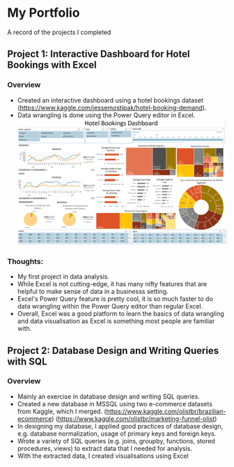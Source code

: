# My Portfolio
A record of the projects I completed

## Project 1: Interactive Dashboard for Hotel Bookings with Excel
### Overview
* Created an interactive dashboard using a hotel bookings dataset (https://www.kaggle.com/jessemostipak/hotel-booking-demand).
* Data wrangling is done using the Power Query editor in Excel.
![](images/Hotel%20Bookings%20Dashboard.png)

### Thoughts:
* My first project in data analysis.
* While Excel is not cutting-edge, it has many nifty features that are helpful to make sense of data in a businesss setting.
* Excel's Power Query feature is pretty cool, it is so much faster to do data wrangling within the Power Query editor than regular Excel. 
* Overall, Excel was a good platform to learn the basics of data wrangling and data visualisation as Excel is something most people are familiar with.

## Project 2: Database Design and Writing Queries with SQL

### Overview
* Mainly an exercise in database design and writing SQL queries.
* Created a new database in MSSQL using two e-commerce datasets from Kaggle, which I merged. (https://www.kaggle.com/olistbr/brazilian-ecommerce) (https://www.kaggle.com/olistbr/marketing-funnel-olist)
* In designing my database, I applied good practices of database design, e.g. database normalization, usage of primary keys and foreign keys.
* Wrote a variety of SQL queries (e.g. joins, groupby, functions, stored procedures, views) to extract data that I needed for analysis.
* With the extracted data, I created visualisations using Excel




